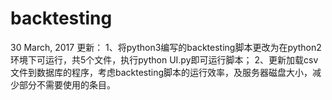 # backtesting

30 March, 2017
更新：
1、将python3编写的backtesting脚本更改为在python2环境下可运行，共5个文件，执行python UI.py即可运行脚本；
2、更新加载csv文件到数据库的程序，考虑backtesting脚本的运行效率，及服务器磁盘大小，减少部分不需要使用的条目。
